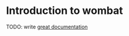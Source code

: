 # Introduction to wombat

TODO: write [great documentation](http://jacobian.org/writing/great-documentation/what-to-write/)
